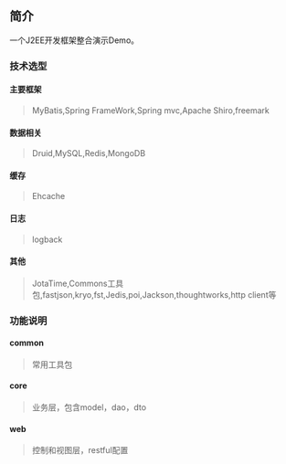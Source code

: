 ## 简介
一个J2EE开发框架整合演示Demo。
### 技术选型
#### 主要框架
> MyBatis,Spring FrameWork,Spring mvc,Apache Shiro,freemark
#### 数据相关
> Druid,MySQL,Redis,MongoDB
#### 缓存
> Ehcache
#### 日志
> logback
#### 其他
> JotaTime,Commons工具包,fastjson,kryo,fst,Jedis,poi,Jackson,thoughtworks,http client等

### 功能说明
#### common
> 常用工具包
#### core
> 业务层，包含model，dao，dto
#### web
> 控制和视图层，restful配置

